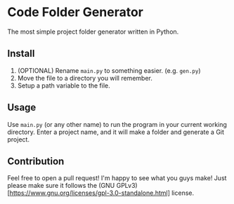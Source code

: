 # Code Folder Generator
The most simple project folder generator written in Python.

## Install
1. (OPTIONAL) Rename `main.py` to something easier. (e.g. `gen.py`)
2. Move the file to a directory you will remember.
3. Setup a path variable to the file.

## Usage
Use `main.py` (or any other name) to run the program in your current working directory.
Enter a project name, and it will make a folder and generate a Git project.

## Contribution
Feel free to open a pull request! I'm happy to see what you guys make!
Just please make sure it follows the (GNU GPLv3)[https://www.gnu.org/licenses/gpl-3.0-standalone.html] license.
